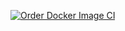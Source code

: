 [![Order Docker Image CI](https://github.com/New-Premises-Group/if-what/actions/workflows/CI-CD-Order.yml/badge.svg)](https://github.com/New-Premises-Group/if-what/actions/workflows/CI-CD-Order.yml)
